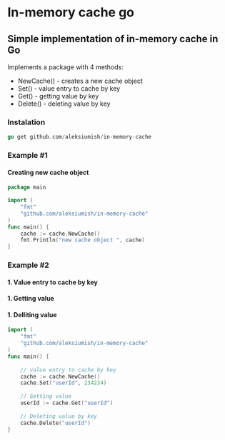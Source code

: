# In-memory cache go

## Simple implementation of in-memory cache in Go



Implements a package with 4 methods:

- NewCache() - creates a new cache object
- Set() - value entry to cache by key
- Get() - getting value by key
- Delete() - deleting value by key

### Instalation 
```go
go get github.com/aleksiumish/in-memory-cache
```

### Example #1
#### Creating new cache object
```go
package main

import (
	"fmt"
	"github.com/aleksiumish/in-memory-cache"
)
func main() {
	cache := cache.NewCache()
	fmt.Println("new cache object ", cache)
}
```
### Example #2
#### 1. Value entry to cache by key
#### 1. Getting value 
#### 1. Delliting value
```go
import (
	"fmt"
	"github.com/aleksiumish/in-memory-cache"
)
func main() {
	
	// value entry to cache by key
	cache := cache.NewCache()
	cache.Set("userId", 234234)
	
	// Getting value
	userId := cache.Get("userId") 
	
	// Deleting value by key
	cache.Delete("userId")
}

```



